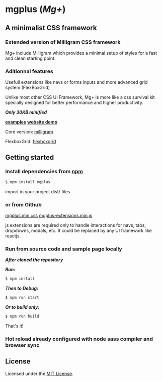 # mgplus (*Mg+*)

## A minimalist CSS framework

### Extended version of Milligram CSS framework

Mg+ include Milligram which provides a minimal setup of styles for a fast and clean starting point.

### Aditionnal features

Usefull extensions like navs or forms inputs and more advanced grid system (FlexBoxGrid)

Unlike most other CSS UI Framework, Mg+ is more like a css survival kit specially designed for better performance and higher productivity.

**_Only 30KB minified_**

**[examples](https://evodim.github.io/mgplus/)**
**[website demo](https://redassurances.com/)**


Core version:
[milligram](https://github.com/milligram/milligram)

FlexboxGrid:
[flexboxgrid](https://github.com/godban/flex-box-grid)

## Getting started

### Install dependencies from [npm](https://www.npmjs.com/package/mgplus) 

```sh
$ npm install mgplus
```

import in your project dist/ files

### or from Github

[mgplus.min.css](https://github.com/Evodim/mgplus/blob/master/dist/mg-plus.min.css)
[mgplus-extensions.min.js](https://github.com/Evodim/mgplus/blob/master/dist/mg-plus-extensions.min.js)

js extensions are required only to handle interactions for navs, tabs, dropdowns, modals, etc.
It could be replaced by any UI framework like reactjs.

### Run from source code and sample page locally
**_After cloned the repository_**

**_Run:_**

```sh
$ npm install
```

**_Then to Debug:_**

```sh
$ npm run start
```

**_Or to build only:_**

```sh
$ npm run build
```

That's it!

### Hot reload already configured with node sass compiler and browser sync

## License

Licensed under the [MIT License](https://raw.githubusercontent.com/Evodim/mgplus/master/LICENSE).


